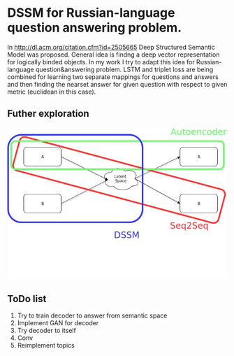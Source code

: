 # DSSM for Russian-language question answering problem. 
In http://dl.acm.org/citation.cfm?id=2505665 Deep Structured Semantic Model was proposed. General idea is findng a deep vector representation for logically binded objects.  In my work I try to adapt this idea for Russian-language question&answering problem. LSTM and triplet loss are being combined for learning two separate mappings for questions and answers and then finding the nearset answer for given question with respect to given metric (euclidean in this case).



## Futher exploration


![pic](https://github.com/Omrigan/QAprediction/raw/master/dream_model.jpg)



## ToDo list
1. Try to train decoder to answer from semantic space
2. Implement GAN for decoder
3. Try decoder to itself
4. Conv
5. Reimplement topics
